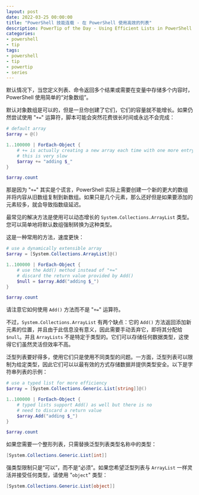 ```yaml
---
layout: post
date: 2022-03-25 00:00:00
title: "PowerShell 技能连载 - 在 PowerShell 使用高效的列表"
description: PowerTip of the Day - Using Efficient Lists in PowerShell
categories:
- powershell
- tip
tags:
- powershell
- tip
- powertip
- series
---
```

默认情况下，当您定义列表、命令返回多个结果或需要在变量中存储多个内容时，PowerShell 使用简单的“对象数组”。

默认对象数组是可以的，但是一旦你创建了它们，它们的容量就不能增长。如果仍然尝试使用 "`+=`" 运算符，脚本可能会突然花费很长时间或永远不会完成：

```powershell
# default array
$array = @()

1..100000 | ForEach-Object {
    # += is actually creating a new array each time with one more entry
    # this is very slow
    $array += "adding $_"
}

$array.count
```

那是因为 "`+=`" 其实是个谎言，PowerShell 实际上需要创建一个新的更大的数组并将内容从旧数组复制到新数组。如果只是几个元素，那么还好但是如果要添加的元素较多，就会导致指数级延迟。

最常见的解决方法是使用可以动态增长的 `System.Collections.ArrayList` 类型。您可以简单地将默认数组强制转换为这种类型。

这是一种常用的方法，速度更快：

```powershell
# use a dynamically extensible array
$array = [System.Collections.ArrayList]@()

1..100000 | ForEach-Object {
    # use the Add() method instead of "+="
    # discard the return value provided by Add()
    $null = $array.Add("adding $_")
}

$array.count
```

请注意它如何使用 `Add()` 方法而不是 "`+=`" 运算符。

不过，`System.Collections.ArrayList` 有两个缺点：它的 `Add()` 方法返回添加新元素的位置，并且由于此信息没有意义，因此需要手动丢弃它，即将其分配给 `$null`。并且 `ArrayLists` 不是特定于类型的。它们可以存储任何数据类型，这使得它们虽然灵活但效率不高。

泛型列表要好得多，使用它们只是使用不同类型的问题。一方面，泛型列表可以限制为给定类型，因此它们可以以最有效的方式存储数据并提供类型安全。以下是字符串列表的示例：

```powershell
# use a typed list for more efficiency
$array = [System.Collections.Generic.List[string]]@()

1..100000 | ForEach-Object {
    # typed lists support Add() as well but there is no
    # need to discard a return value
    $array.Add("adding $_")
}

$array.count
```

如果您需要一个整形列表，只需替换泛型列表类型名称中的类型：

```powershell
[System.Collections.Generic.List[int]]
```

强类型限制只是“可以”，而不是“必须”。如果您希望泛型列表与 `ArrayList` 一样灵活并接受任何类型，请使用 "`object`" 类型：

```powershell
[System.Collections.Generic.List[object]]
```

<!--本文国际来源：[Using Efficient Lists in PowerShell](https://community.idera.com/database-tools/powershell/powertips/b/tips/posts/using-efficient-lists-in-powershell)-->

